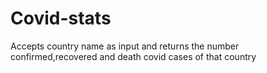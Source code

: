 # Covid-stats
Accepts country name as input and returns the number confirmed,recovered and death covid cases of that country
